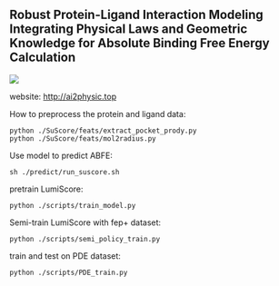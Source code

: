 ## Robust Protein-Ligand Interaction Modeling Integrating Physical Laws and Geometric Knowledge for Absolute Binding Free Energy Calculation


![](https://github.com/lingcon01/LumiScore/blob/master/SuScore/work_frame.png)

website: http://ai2physic.top

How to preprocess the protein and ligand data:
```
python ./SuScore/feats/extract_pocket_prody.py
python ./SuScore/feats/mol2radius.py
```


Use model to predict ABFE:
```
sh ./predict/run_suscore.sh
```

pretrain LumiScore:
```
python ./scripts/train_model.py
```

Semi-train LumiScore with fep+ dataset:
```
python ./scripts/semi_policy_train.py
```

train and test on PDE dataset:
```
python ./scripts/PDE_train.py
```

